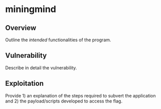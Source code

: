 miningmind
==============

Overview
--------
Outline the _intended_ functionalities of the program.

Vulnerability
-------------
Describe in detail the vulnerability.

Exploitation
------------
Provide 1) an explanation of the steps required to subvert the application and 2) the payload/scripts developed to access the flag.
